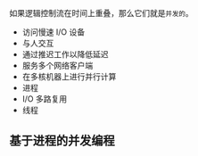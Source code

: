 如果逻辑控制流在时间上重叠，那么它们就是`并发的`。

* 访问慢速 I/O 设备
* 与人交互
* 通过推迟工作以降低延迟
* 服务多个网络客户端
* 在多核机器上进行并行计算
* 进程
* I/O 多路复用
* 线程

## 基于进程的并发编程